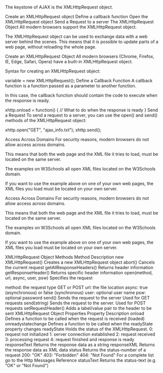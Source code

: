 The keystone of AJAX is the XMLHttpRequest object.

Create an XMLHttpRequest object
Define a callback function
Open the XMLHttpRequest object
Send a Request to a server
The XMLHttpRequest Object
All modern browsers support the XMLHttpRequest object.

The XMLHttpRequest object can be used to exchange data with a web server behind the scenes. This means that it is possible to update parts of a web page, without reloading the whole page.

Create an XMLHttpRequest Object
All modern browsers (Chrome, Firefox, IE, Edge, Safari, Opera) have a built-in XMLHttpRequest object.

Syntax for creating an XMLHttpRequest object:

variable = new XMLHttpRequest();
Define a Callback Function
A callback function is a function passed as a parameter to another function.

In this case, the callback function should contain the code to execute when the response is ready.

xhttp.onload = function() {
  // What to do when the response is ready
}
Send a Request
To send a request to a server, you can use the open() and send() methods of the XMLHttpRequest object:

xhttp.open("GET", "ajax_info.txt");
xhttp.send();

Access Across Domains
For security reasons, modern browsers do not allow access across domains.

This means that both the web page and the XML file it tries to load, must be located on the same server.

The examples on W3Schools all open XML files located on the W3Schools domain.

If you want to use the example above on one of your own web pages, the XML files you load must be located on your own server.

Access Across Domains
For security reasons, modern browsers do not allow access across domains.

This means that both the web page and the XML file it tries to load, must be located on the same server.

The examples on W3Schools all open XML files located on the W3Schools domain.

If you want to use the example above on one of your own web pages, the XML files you load must be located on your own server.

XMLHttpRequest Object Methods
Method	Description
new XMLHttpRequest()	Creates a new XMLHttpRequest object
abort()	Cancels the current request
getAllResponseHeaders()	Returns header information
getResponseHeader()	Returns specific header information
open(method, url, async, user, psw)	Specifies the request

method: the request type GET or POST
url: the file location
async: true (asynchronous) or false (synchronous)
user: optional user name
psw: optional password
send()	Sends the request to the server
Used for GET requests
send(string)	Sends the request to the server.
Used for POST requests
setRequestHeader()	Adds a label/value pair to the header to be sent
XMLHttpRequest Object Properties
Property	Description
onload	Defines a function to be called when the request is received (loaded)
onreadystatechange	Defines a function to be called when the readyState property changes
readyState	Holds the status of the XMLHttpRequest.
0: request not initialized
1: server connection established
2: request received
3: processing request
4: request finished and response is ready
responseText	Returns the response data as a string
responseXML	Returns the response data as XML data
status	Returns the status-number of a request
200: "OK"
403: "Forbidden"
404: "Not Found"
For a complete list go to the Http Messages Reference
statusText	Returns the status-text (e.g. "OK" or "Not Found")